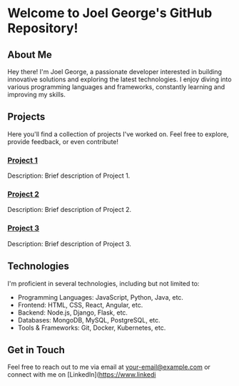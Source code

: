 # Welcome to Joel George's GitHub Repository!

## About Me
Hey there! I'm Joel George, a passionate developer interested in building innovative solutions and exploring the latest technologies. I enjoy diving into various programming languages and frameworks, constantly learning and improving my skills.

## Projects
Here you'll find a collection of projects I've worked on. Feel free to explore, provide feedback, or even contribute!

### [Project 1](link-to-project-1)
Description: Brief description of Project 1.

### [Project 2](link-to-project-2)
Description: Brief description of Project 2.

### [Project 3](link-to-project-3)
Description: Brief description of Project 3.

## Technologies
I'm proficient in several technologies, including but not limited to:

- Programming Languages: JavaScript, Python, Java, etc.
- Frontend: HTML, CSS, React, Angular, etc.
- Backend: Node.js, Django, Flask, etc.
- Databases: MongoDB, MySQL, PostgreSQL, etc.
- Tools & Frameworks: Git, Docker, Kubernetes, etc.

## Get in Touch
Feel free to reach out to me via email at [your-email@example.com](mailto:your-email@example.com) or connect with me on [LinkedIn](https://www.linkedi

